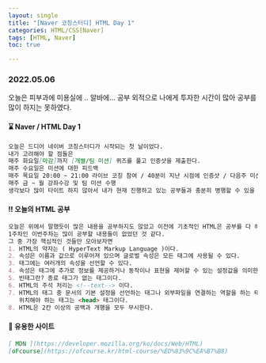 ```yaml
---
layout: single
title: "[Naver 코칭스터디] HTML Day 1"
categories: HTML/CSS[Naver]
tags: [HTML, Naver]
toc: true

---
```




### 2022.05.06

오늘은 피부과에 미용실에 .. 알바에... 공부 외적으로 나에게 투자한 시간이 많아 공부를 많이 하지는 못하였다. 

#### ⌛️ Naver / HTML Day 1

```md
오늘은 드디어 네이버 코칭스터디가 시작되는 첫 날이었다. 
내가 고려해야 할 점들은 
매주 화요일[마감]까지 [개별/팀 미션] 퀴즈를 풀고 인증샷을 제출한다. 
매주 수요일은 미션에 대한 피드백 
매주 목요일 20:00 ~ 21:00 라이브 코칭 참여 / 40분이 지난 시점에 인증샷 / 다음주 미션 확인 
매주 금 ~ 월 강좌수강 및 팀 미션 수행 
생각보다 많이 타이트 하지 않아서 내가 현재 진행하고 있는 공부들과 충분히 병행할 수 있을 것 같다. 
```

#### ‼️ 오늘의 HTML 공부 

```md
오늘은 위에서 말했듯이 많은 내용을 공부하지도 않았고 이전에 기초적인 HTML은 공부를 다 해놓았기 때문에 
1주차인 이번주차는 많이 공부할 내용들이 없었던 것 같다. 
그 중 가장 핵심적인 것들만 모아보자면 
1. HTML의 약자는 ( HyperText Markup Language )이다. 
2. 속성은 이름과 값으로 이루어져 있으며 글로벌 속성은 모든 태그에 사용될 수 있다. 
3. 태그에는 여러개의 속성을 선언할 수 있다. 
4. 속성은 태그에 추가로 정보를 제공하거나 동작이나 표현을 제어할 수 있는 설정값을 의미한다. 
5. 빈태그란? 종료 태그가 없는 태그이다. 
6. HTML의 주석 처리는 <!--text--> 이다. 
7. HTML의 태그 중 문서의 기본 설정을 선언하는 태그나 외부파일을 연결하는 역할을 하는 태그들이 
   위치해야 하는 태그는 <head> 태그이다. 
8. HTML은 2칸 이상의 공백과 개행을 모두 무시한다.
```

#### 🔗 유용한 사이트 

```md
[ MDN ](https://developer.mozilla.org/ko/docs/Web/HTML) 
[oFcourse](https://ofcourse.kr/html-course/%ED%83%9C%EA%B7%B8)
```

